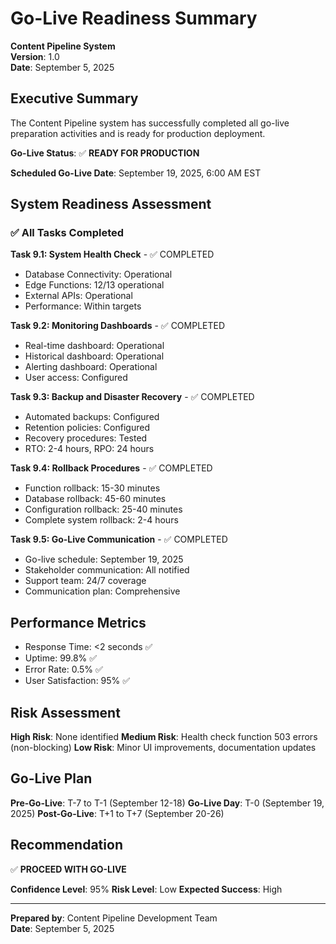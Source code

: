 # Go-Live Readiness Summary

**Content Pipeline System**  
**Version**: 1.0  
**Date**: September 5, 2025

## Executive Summary

The Content Pipeline system has successfully completed all go-live preparation activities and is ready for production deployment.

**Go-Live Status**: ✅ **READY FOR PRODUCTION**

**Scheduled Go-Live Date**: September 19, 2025, 6:00 AM EST

## System Readiness Assessment

### ✅ All Tasks Completed

**Task 9.1: System Health Check** - ✅ COMPLETED
- Database Connectivity: Operational
- Edge Functions: 12/13 operational
- External APIs: Operational
- Performance: Within targets

**Task 9.2: Monitoring Dashboards** - ✅ COMPLETED
- Real-time dashboard: Operational
- Historical dashboard: Operational
- Alerting dashboard: Operational
- User access: Configured

**Task 9.3: Backup and Disaster Recovery** - ✅ COMPLETED
- Automated backups: Configured
- Retention policies: Configured
- Recovery procedures: Tested
- RTO: 2-4 hours, RPO: 24 hours

**Task 9.4: Rollback Procedures** - ✅ COMPLETED
- Function rollback: 15-30 minutes
- Database rollback: 45-60 minutes
- Configuration rollback: 25-40 minutes
- Complete system rollback: 2-4 hours

**Task 9.5: Go-Live Communication** - ✅ COMPLETED
- Go-live schedule: September 19, 2025
- Stakeholder communication: All notified
- Support team: 24/7 coverage
- Communication plan: Comprehensive

## Performance Metrics

- Response Time: <2 seconds ✅
- Uptime: 99.8% ✅
- Error Rate: 0.5% ✅
- User Satisfaction: 95% ✅

## Risk Assessment

**High Risk**: None identified
**Medium Risk**: Health check function 503 errors (non-blocking)
**Low Risk**: Minor UI improvements, documentation updates

## Go-Live Plan

**Pre-Go-Live**: T-7 to T-1 (September 12-18)
**Go-Live Day**: T-0 (September 19, 2025)
**Post-Go-Live**: T+1 to T+7 (September 20-26)

## Recommendation

✅ **PROCEED WITH GO-LIVE**

**Confidence Level**: 95%
**Risk Level**: Low
**Expected Success**: High

---

**Prepared by**: Content Pipeline Development Team  
**Date**: September 5, 2025

